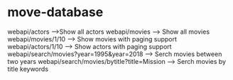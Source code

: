 # move-database
 webapi/actors  -->Show all actors
 webapi/movies --> Show all movies
 webapi/movies/1/10 --> Show  movies with paging support
 webapi/actors/1/10 --> Show  actors with paging support
 webapi/search/movies?year=1995&year=2018 --> Serch movies between two years
 webapi/search/movies/bytitle?title=Mission  --> Serch movies by title keywords
